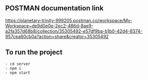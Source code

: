 ## POSTMAN documentation link

https://planetary-trinity-999205.postman.co/workspace/My-Workspace~de9d0e0e-2ec2-486d-8ae9-a2fa357d68b8/collection/35305492-e57df9ba-b1b0-42d4-8374-957cea60cb0a?action=share&creator=35305492

## To run the project

    - cd server
    - npm i
    - npm start
